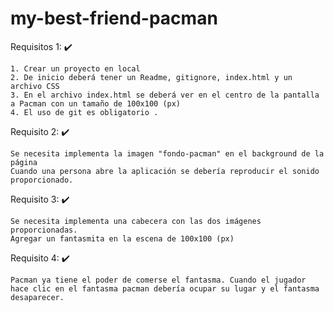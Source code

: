 # my-best-friend-pacman

Requisitos 1: ✔️​

    1. Crear un proyecto en local
    2. De inicio deberá tener un Readme, gitignore, index.html y un archivo CSS
    3. En el archivo index.html se deberá ver en el centro de la pantalla a Pacman con un tamaño de 100x100 (px)
    4. El uso de git es obligatorio .

Requisito 2: ✔️​

    Se necesita implementa la imagen "fondo-pacman" en el background de la página
    Cuando una persona abre la aplicación se debería reproducir el sonido proporcionado.

Requisito 3: ✔️​

    Se necesita implementa una cabecera con las dos imágenes proporcionadas.
    Agregar un fantasmita en la escena de 100x100 (px)

Requisito 4: ✔️​

    Pacman ya tiene el poder de comerse el fantasma. Cuando el jugador hace clic en el fantasma pacman debería ocupar su lugar y el fantasma desaparecer.
